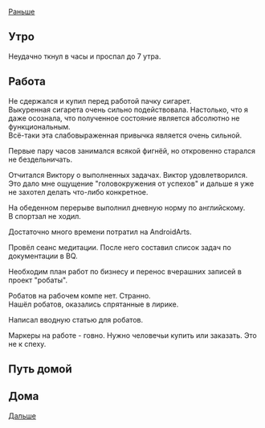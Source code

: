 [Раньше](2020.10.20.md)  
## Утро
Неудачно ткнул в часы и проспал до 7 утра.
## Работа
Не сдержался и купил перед работой пачку сигарет.  
Выкуренная сигарета очень сильно подействовала. Настолько, что я даже осознала, что полученное состояние является абсолютно не функциональным.  
Всё-таки эта слабовыраженная привычка является очень сильной.

Первые пару часов занимался всякой фигнёй, но откровенно старался не бездельничать.

Отчитался Виктору о выполненных задачах. Виктор удовлетворился. Это дало мне ощущение "головокружения от успехов" и дальше я уже не захотел делать что-либо конкретное.

На обеденном перерыве выполнил дневную норму по английскому.  
В спортзал не ходил.

Достаточно много времени потратил на AndroidArts.

Провёл сеанс медитации. После него составил список задач по документации в BQ.

Необходим план работ по бизнесу и перенос вчерашних записей в проект "робаты".

Робатов на рабочем компе нет. Странно.  
Нашёл робатов, оказались спрятанные в лирике.

Написал вводную статью для робатов.

Маркеры на работе - говно. Нужно человечьи купить или заказать. Это не к спеху.
## Путь домой
## Дома
[Дальше](2020.10.22.md)
